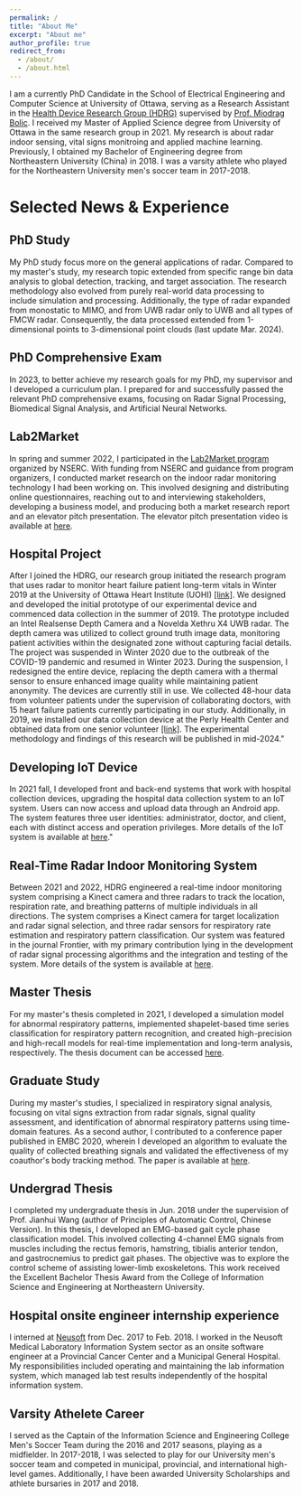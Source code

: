 ```yaml
---
permalink: /
title: "About Me"
excerpt: "About me"
author_profile: true
redirect_from: 
  - /about/
  - /about.html
---
```


I am a currently PhD Candidate in the School of Electrical Engineering and Computer Science at University of Ottawa, serving as a Research Assistant in the [Health Device Research Group (HDRG)](http://health-devices.site.uottawa.ca/) supervised by [Prof. Miodrag Bolic](https://www.site.uottawa.ca/~mbolic/). I received my Master of Applied Science degree from University of Ottawa in the same research group in 2021. My research is about radar indoor sensing, vital signs monitroing and applied machine learning. Previously, I obtained my Bachelor of Engineering degree from Northeastern University (China) in 2018. I was a varsity athlete who played for the Northeastern University men's soccer team in 2017-2018.

<!-- Research Interest
------
My research interests are in wireless sensing, healthcare and applied machine learning. -->



Selected News & Experience
======

PhD Study
------
My PhD study focus more on the general applications of radar. Compared to my master's study, my research topic extended from specific range bin data analysis to global detection, tracking, and target association. The research methodology also evolved from purely real-world data processing to include simulation and processing. Additionally, the type of radar expanded from monostatic to MIMO, and from UWB radar only to UWB and all types of FMCW radar. Consequently, the data processed extended from 1-dimensional points to 3-dimensional point clouds (last update Mar. 2024).

PhD Comprehensive Exam
------
In 2023, to better achieve my research goals for my PhD, my supervisor and I developed a curriculum plan. I prepared for and successfully passed the relevant PhD comprehensive exams, focusing on Radar Signal Processing, Biomedical Signal Analysis, and Artificial Neural Networks.

Lab2Market
------
In spring and summer 2022, I participated in the [Lab2Market program](https://www.lab2market.ca/) organized by NSERC. With funding from NSERC and guidance from program organizers, I conducted market research on the indoor radar monitoring technology I had been working on. This involved designing and distributing online questionnaires, reaching out to and interviewing stakeholders, developing a business model, and producing both a market research report and an elevator pitch presentation. The elevator pitch presentation video is available at [here](https://owenhan10.github.io/talks/2022-06-30-L2M-Pitch).

Hospital Project
------
After I joined the HDRG, our research group initiated the research program that uses radar to monitor heart failure patient long-term vitals in Winter 2019 at the University of Ottawa Heart Institute (UOHI) [[link]](http://health-devices.site.uottawa.ca/research.html#heart_failure). We designed and developed the initial prototype of our experimental device and commenced data collection in the summer of 2019. The prototype included an Intel Realsense Depth Camera and a Novelda Xethru X4 UWB radar. The depth camera was utilized to collect ground truth image data, monitoring patient activities within the designated zone without capturing facial details. The project was suspended in Winter 2020 due to the outbreak of the COVID-19 pandemic and resumed in Winter 2023. During the suspension, I redesigned the entire device, replacing the depth camera with a thermal sensor to ensure enhanced image quality while maintaining patient anonymity. The devices are currently still in use. We collected 48-hour data from volunteer patients under the supervision of collaborating doctors, with 15 heart failure patients currently participating in our study. Additionally, in 2019, we installed our data collection device at the Perly Health Center and obtained data from one senior volunteer [[link]](http://health-devices.site.uottawa.ca/research.html#nursing_homes). The experimental methodology and findings of this research will be published in mid-2024." 

<!-- In the first year of my graduate studies, my supervisor Prof. Miodrag Bolic offered me an opportunity to work on a project at the University of Ottawa Heart Institute (UOHI) that involved using radar to collect and analyze the vital signs of congestive heart failure patients. Collaborating with members of our Health Device Research Group (HDRG), we designed and developed the initial prototype of our experimental device and began data collection in the summer of 2019. The prototype included an Intel Realsense Depth Camera and a Novelda Xethru X4 UWB radar. The depth camera was used to collect ground truth image data, monitoring patient activities within the designated zone without capturing facial details. However, the project was suspended due to the outbreak of the COVID-19 pandemic.

In 2022, we resumed the project, and I redesigned the entire device, replacing the depth camera with a thermal sensor to ensure enhanced image quality while maintaining patient anonymity. We collected 48-hour data from volunteer patients under the supervision of collaborating doctor, with 15 heart failure patients currently participating in our study. Additionally, in 2019, we installed our data collection device at the Perly Health Center and obtained data from one senior volunteer. The experiment method and findings of this research will be published in mid-2024. -->

Developing IoT Device
------
In 2021 fall, I developed front and back-end systems that work with hospital collection devices, upgrading the hospital data collection system to an IoT system. Users can now access and upload data through an Android app. The system features three user identities: administrator, doctor, and client, each with distinct access and operation privileges. More details of the IoT system is available at [here](https://owenhan10.github.io/portfolio/Radar_IoT/)."

Real-Time Radar Indoor Monitoring System
------
Between 2021 and 2022, HDRG engineered a real-time indoor monitoring system comprising a Kinect camera and three radars to track the location, respiration rate, and breathing patterns of multiple individuals in all directions. The system comprises a Kinect camera for target localization and radar signal selection, and three radar sensors for respiratory rate estimation and respiratory pattern classification. Our system was featured in the journal Frontier, with my primary contribution lying in the development of radar signal processing algorithms and the integration and testing of the system. More details of the system is available at [here](https://owenhan10.github.io/portfolio/RP_classify/).

Master Thesis
------
For my master's thesis completed in 2021, I developed a simulation model for abnormal respiratory patterns, implemented shapelet-based time series classification for respiratory pattern recognition, and created high-precision and high-recall models for real-time implementation and long-term analysis, respectively. The thesis document can be accessed [here](https://ruor.uottawa.ca/items/cc1b9f82-4843-457d-96ad-a7804326e156).

Graduate Study
------
During my master's studies, I specialized in respiratory signal analysis, focusing on vital signs extraction from radar signals, signal quality assessment, and identification of abnormal respiratory patterns using time-domain features. As a second author, I contributed to a conference paper published in EMBC 2020, wherein I developed an algorithm to evaluate the quality of collected breathing signals and validated the effectiveness of my coauthor's body tracking method. The paper is available at [here](https://owenhan10.github.io/publication/2022-03-09-Frontier-Journal).

Undergrad Thesis
------
I completed my undergraduate thesis in Jun. 2018 under the supervision of Prof. Jianhui Wang (author of Principles of Automatic Control, Chinese Version). In this thesis, I developed an EMG-based gait cycle phase classification model. This involved collecting 4-channel EMG signals from muscles including the rectus femoris, hamstring, tibialis anterior tendon, and gastrocnemius to predict gait phases. The objective was to explore the control scheme of assisting lower-limb exoskeletons. This work received the Excellent Bachelor Thesis Award from the College of Information Science and Engineering at Northeastern University.

<!-- After completing the internship, I needed to complete my thesis to graduate. Fortunately, I was selected by my undergraduate supervisor, Prof. Jianhui Wang, who is renowned as the author of Principles of Automatic Control (Chinese Version). Under her guidance and support, I developed an EMG-based gait cycle phase classification model. This involved collecting 4-channel EMG signals from muscles including the rectus femoris, hamstring, tibialis anterior tendon, and gastrocnemius to predict gait phases. The objective was to explore the control scheme of assisting lower-limb exoskeletons. This work received the Excellent Bachelor Thesis Award from the College of Information Science and Engineering at Northeastern University. -->

Hospital onsite engineer internship experience
------
I interned at [Neusoft](https://www.neusoft.com/) from Dec. 2017 to Feb. 2018. I worked in the Neusoft Medical Laboratory Information System sector as an onsite software engineer at a Provincial Cancer Center and a Municipal General Hospital. My responsibilities included operating and maintaining the lab information system, which managed lab test results independently of the hospital information system.

<!-- In my final year of undergraduate studies, I had the opportunity to intern at Neusoft, one of the largest IT service provider companies in China. I was assigned to the Neusoft Medical Laboratory Information System sector and worked as an onsite software engineer in two hospitals: a Provincial Cancer Center and a Municipal General Hospital. My responsibilities involved the operation and maintenance of the lab information system, which managed lab test results independently of the hospital information system.

My experience at the Cancer Center was profoundly impactful. Accessing patient test data, I witnessed the heartbreaking reality of numerous cancer diagnoses, regardless of age. Each patient represents a story of love and loss; they are cherished family members or friends, and many of them are no longer able to walk out of the hospital door. Beyond the gates, desperate relatives paced, unable to afford treatment and vulnerable to counterfeit cures. My time at the municipal general hospital provided a broader perspective. While updating hardwares, I got chances to worked in various hospital departments. From the somber atmosphere of the dialysis unit to the hopeful environment of the Neonatal unit, each encounter left a lasting impact.

This internship experience solidified my decision to pursue a career in healthcare, leveraging my background in electrical and computer engineering to make a difference. Subsequently, I was offered admission to the University of Ottawa, a prestigious medical doctoral university located in Canada's capital, renowned for its close ties to local hospitals and research labs. With gratitude, I accepted the offer, eager to begin my graduate studies and contribute to health care industry. -->

Varsity Athelete Career
------
I served as the Captain of the Information Science and Engineering College Men's Soccer Team during the 2016 and 2017 seasons, playing as a midfielder.  In 2017-2018, I was selected to play for our University men's soccer team and competed in municipal, provincial, and international high-level games. Additionally, I have been awarded University Scholarships and athlete bursaries in 2017 and 2018.

<!-- I secured support from our college, raised funds to rebuild our team, participated in the management of day-to-day operations, and led the team to the final tournament every year. -->


<!-- **Markdown generator** -->



